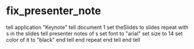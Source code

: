 # fix_presenter_note

tell application "Keynote"
	tell document 1
		set theSlides to slides
		repeat with s in the slides
			tell presenter notes of s
				set font to "arial"
				set size to 14
				set color of it to "black"
			end tell
		end repeat
	end tell
end tell
